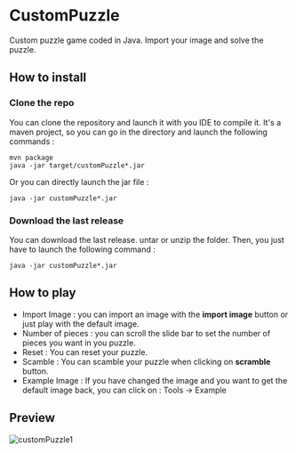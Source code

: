 # CustomPuzzle
Custom puzzle game coded in Java. Import your image and solve the puzzle.

## How to install

### Clone the repo
You can clone the repository and launch it with you IDE to compile it. It's a maven project, so you can go in the directory and launch the following commands :
```
mvn package
java -jar target/customPuzzle*.jar
```
Or you can directly launch the jar file :
```
java -jar customPuzzle*.jar
```

### Download the last release
You can download the last release. untar or unzip the folder. Then, you just have to launch the following command :
```
java -jar customPuzzle*.jar
```

## How to play
- Import Image : you can import an image with the **import image** button or just play with the default image. 
- Number of pieces : you can scroll the slide bar to set the number of pieces you want in you puzzle.
- Reset : You can reset your puzzle.
- Scamble : You can scamble your puzzle when clicking on **scramble** button.
- Example Image : If you have changed the image and you want to get the default image back, you can click on : Tools -> Example  
  
## Preview
![customPuzzle1](https://user-images.githubusercontent.com/95108507/181923431-5f28dd56-8dce-4e6d-9240-a4da0665366e.png)
